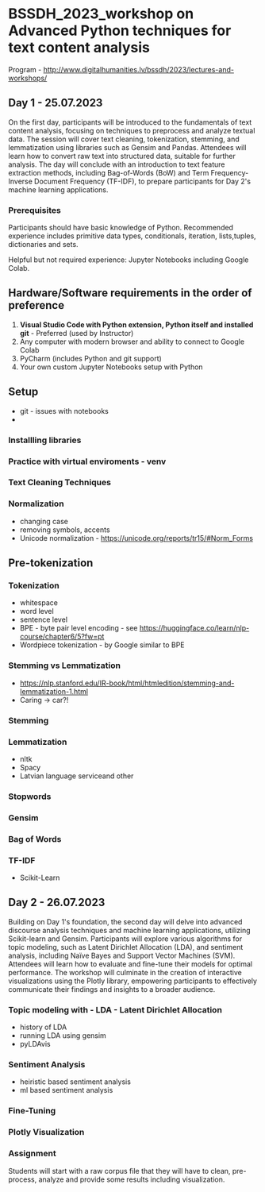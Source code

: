 # BSSDH_2023_workshop on Advanced Python techniques for text content analysis

Program - http://www.digitalhumanities.lv/bssdh/2023/lectures-and-workshops/

## Day 1 - 25.07.2023

On the first day, participants will be introduced to the fundamentals of text content analysis, focusing on techniques to preprocess and analyze textual data. The session will cover text cleaning, tokenization, stemming, and lemmatization using libraries such as Gensim and Pandas. Attendees will learn how to convert raw text into structured data, suitable for further analysis. The day will conclude with an introduction to text feature extraction methods, including Bag-of-Words (BoW) and Term Frequency-Inverse Document Frequency (TF-IDF), to prepare participants for Day 2's machine learning applications.

### Prerequisites

Participants should have basic knowledge of Python.
Recommended experience includes primitive data types, conditionals, iteration, lists,tuples, dictionaries and sets.

Helpful but not required experience: Jupyter Notebooks including Google Colab.

## Hardware/Software requirements in the order of preference

1. **Visual Studio Code with Python extension, Python itself and installed git** - Preferred (used by Instructor)
2. Any computer with modern browser and ability to connect to Google Colab
3. PyCharm (includes Python and git support)
4. Your own custom Jupyter Notebooks setup with Python

## Setup

* git - issues with notebooks
* 
### Installling libraries

### Practice with virtual enviroments - venv

### Text Cleaning Techniques

### Normalization
* changing case
* removing symbols, accents
* Unicode normalization - https://unicode.org/reports/tr15/#Norm_Forms

## Pre-tokenization

### Tokenization
* whitespace
* word level
* sentence level
* BPE - byte pair level encoding - see https://huggingface.co/learn/nlp-course/chapter6/5?fw=pt
* Wordpiece tokenization - by Google similar to BPE

### Stemming vs Lemmatization

* https://nlp.stanford.edu/IR-book/html/htmledition/stemming-and-lemmatization-1.html
* Caring -> car?!

### Stemming


### Lemmatization
* nltk
* Spacy
* Latvian language serviceand other

### Stopwords


### Gensim

### Bag of Words

### TF-IDF

* Scikit-Learn

## Day 2 - 26.07.2023

Building on Day 1's foundation, the second day will delve into advanced discourse analysis techniques and machine learning applications, utilizing Scikit-learn and Gensim. Participants will explore various algorithms for topic modeling, such as Latent Dirichlet Allocation (LDA), and sentiment analysis, including Naïve Bayes and Support Vector Machines (SVM). Attendees will learn how to evaluate and fine-tune their models for optimal performance. The workshop will culminate in the creation of interactive visualizations using the Plotly library, empowering participants to effectively communicate their findings and insights to a broader audience.

### Topic modeling with - LDA - Latent Dirichlet Allocation

* history of LDA
* running LDA using gensim
* pyLDAvis

### Sentiment Analysis
* heiristic based sentiment analysis
* ml based sentiment analysis

### Fine-Tuning

### Plotly Visualization

### Assignment

Students will start with a raw corpus file that they will have to clean, pre-process, analyze and provide some results including visualization.
